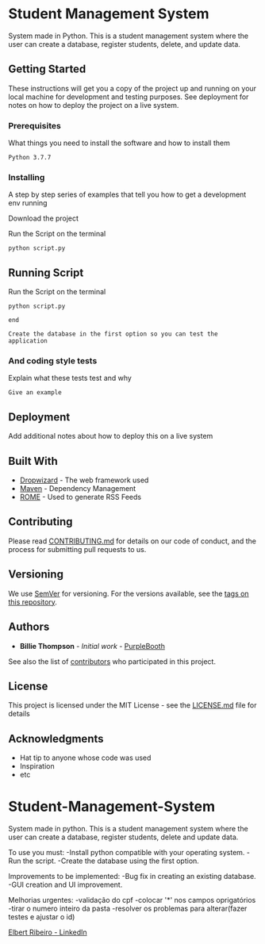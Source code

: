 # Student Management System

System made in Python. This is a student management system where the user can create a database, register students, delete, and update data.

## Getting Started

These instructions will get you a copy of the project up and running on your local machine for development and testing purposes. See deployment for notes on how to deploy the project on a live system.

### Prerequisites

What things you need to install the software and how to install them

```
Python 3.7.7
```

### Installing

A step by step series of examples that tell you how to get a development env running

Download the project

Run the Script on the terminal

```
python script.py
```


## Running Script

Run the Script on the terminal


```
python script.py

end

Create the database in the first option so you can test the application
```

### And coding style tests

Explain what these tests test and why

```
Give an example
```

## Deployment

Add additional notes about how to deploy this on a live system

## Built With

* [Dropwizard](http://www.dropwizard.io/1.0.2/docs/) - The web framework used
* [Maven](https://maven.apache.org/) - Dependency Management
* [ROME](https://rometools.github.io/rome/) - Used to generate RSS Feeds

## Contributing

Please read [CONTRIBUTING.md](https://gist.github.com/PurpleBooth/b24679402957c63ec426) for details on our code of conduct, and the process for submitting pull requests to us.

## Versioning

We use [SemVer](http://semver.org/) for versioning. For the versions available, see the [tags on this repository](https://github.com/your/project/tags). 

## Authors

* **Billie Thompson** - *Initial work* - [PurpleBooth](https://github.com/PurpleBooth)

See also the list of [contributors](https://github.com/your/project/contributors) who participated in this project.

## License

This project is licensed under the MIT License - see the [LICENSE.md](LICENSE.md) file for details

## Acknowledgments

* Hat tip to anyone whose code was used
* Inspiration
* etc








# Student-Management-System
System made in python.
This is a student management system where the user can create a database, register students, delete and update data.

To use you must:
 -Install python compatible with your operating system.
 -Run the script.
 -Create the database using the first option.

Improvements to be implemented:
 -Bug fix in creating an existing database.
 -GUI creation and UI improvement.

 Melhorias urgentes:
  -validação do cpf
  -colocar '*' nos campos oprigatórios
  -tirar o numero inteiro da pasta
  -resolver os problemas para alterar(fazer testes e ajustar o id)


  
<!DOCTYPE html>
<html>
  <body>
  <div class="LI-profile-badge" data-version="v1" data-size="medium" data-locale="pt_BR" data-type="vertical" data-theme="dark" 
       data-vanity="elbert-ribeiro">
    <a class="LI-simple-link" href='https://br.linkedin.com/in/elbert-ribeiro?trk=profile-badge'>Elbert Ribeiro - LinkedIn</a>
  </div>
  </body>
</html>
